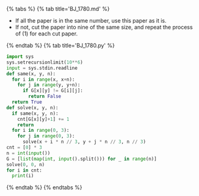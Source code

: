 {% tabs %}
{% tab title='BJ_1780.md' %}

* If all the paper is in the same number, use this paper as it is.
* If not, cut the paper into nine of the same size, and repeat the process of (1) for each cut paper.

{% endtab %}
{% tab title='BJ_1780.py' %}

```py
import sys
sys.setrecursionlimit(10**6)
input = sys.stdin.readline
def same(x, y, n):
  for i in range(x, x+n):
    for j in range(y, y+n):
      if G[x][y] != G[i][j]:
        return False
  return True
def solve(x, y, n):
  if same(x, y, n):
    cnt[G[x][y]+1] += 1
    return
  for i in range(0, 3):
    for j in range(0, 3):
      solve(x + i * n // 3, y + j * n // 3, n // 3)
cnt = [0] * 3
n = int(input())
G = [list(map(int, input().split())) for _ in range(n)]
solve(0, 0, n)
for i in cnt:
  print(i)
```

{% endtab %}
{% endtabs %}